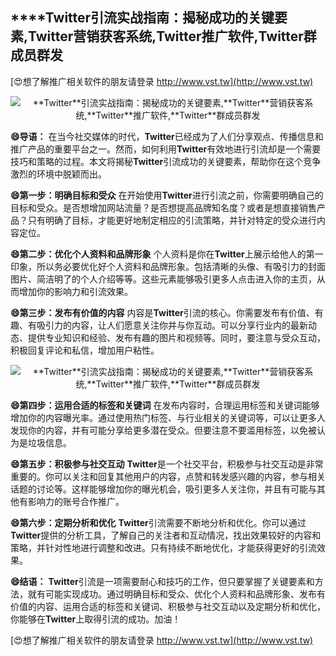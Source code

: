 ## ****Twitter**引流实战指南：揭秘成功的关键要素,**Twitter**营销获客系统,**Twitter**推广软件,**Twitter**群成员群发**

[😍想了解推广相关软件的朋友请登录 http://www.vst.tw](http://www.vst.tw)

 <center><img src="https://vst.tw/MP4/tuiguang/png/5.png" alt="**Twitter**引流实战指南：揭秘成功的关键要素,**Twitter**营销获客系统,**Twitter**推广软件,**Twitter**群成员群发"></center>

**😄导语：**
在当今社交媒体的时代，**Twitter**已经成为了人们分享观点、传播信息和推广产品的重要平台之一。然而，如何利用**Twitter**有效地进行引流却是一个需要技巧和策略的过程。本文将揭秘**Twitter**引流成功的关键要素，帮助你在这个竞争激烈的环境中脱颖而出。

**😄第一步：明确目标和受众**
在开始使用**Twitter**进行引流之前，你需要明确自己的目标和受众。是否想增加网站流量？是否想提高品牌知名度？或者是想直接销售产品？只有明确了目标，才能更好地制定相应的引流策略，并针对特定的受众进行内容定位。

**😄第二步：优化个人资料和品牌形象**
个人资料是你在**Twitter**上展示给他人的第一印象，所以务必要优化好个人资料和品牌形象。包括清晰的头像、有吸引力的封面图片、简洁明了的个人介绍等等。这些元素能够吸引更多人点击进入你的主页，从而增加你的影响力和引流效果。

**😄第三步：发布有价值的内容**
内容是**Twitter**引流的核心。你需要发布有价值、有趣、有吸引力的内容，让人们愿意关注你并与你互动。可以分享行业内的最新动态、提供专业知识和经验、发布有趣的图片和视频等。同时，要注意与受众互动，积极回复评论和私信，增加用户粘性。

 <center><img src="https://vst.tw/MP4/tuiguang/png/0.png" alt="**Twitter**引流实战指南：揭秘成功的关键要素,**Twitter**营销获客系统,**Twitter**推广软件,**Twitter**群成员群发"></center>

**😄第四步：运用合适的标签和关键词**
在发布内容时，合理运用标签和关键词能够增加你的内容曝光率。通过使用热门标签、与行业相关的关键词等，可以让更多人发现你的内容，并有可能分享给更多潜在受众。但要注意不要滥用标签，以免被认为是垃圾信息。

**😄第五步：积极参与社交互动**
**Twitter**是一个社交平台，积极参与社交互动是非常重要的。你可以关注和回复其他用户的内容，点赞和转发感兴趣的内容，参与相关话题的讨论等。这样能够增加你的曝光机会，吸引更多人关注你，并且有可能与其他有影响力的账号合作推广。

**😄第六步：定期分析和优化**
**Twitter**引流需要不断地分析和优化。你可以通过**Twitter**提供的分析工具，了解自己的关注者和互动情况，找出效果较好的内容和策略，并针对性地进行调整和改进。只有持续不断地优化，才能获得更好的引流效果。

**😄结语：**
**Twitter**引流是一项需要耐心和技巧的工作，但只要掌握了关键要素和方法，就有可能实现成功。通过明确目标和受众、优化个人资料和品牌形象、发布有价值的内容、运用合适的标签和关键词、积极参与社交互动以及定期分析和优化，你能够在**Twitter**上取得引流的成功。加油！

[😍想了解推广相关软件的朋友请登录 http://www.vst.tw](http://www.vst.tw)



